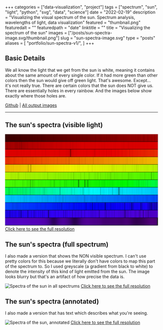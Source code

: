 +++
categories = ["data-visualization", "project"]
tags = ["spectrum", "sun", "light", "python", "svg", "data", "science"]
date = "2022-02-19"
description = "Visualizing the visual spectrum of the sun. Spectrum analysis, wavelengths of light, data visualization"
featured = "thumbnail.png"
featuredalt = ""
featuredpath = "date"
linktitle = ""
title = "Visualizing the spectrum of the sun"
images = ["/posts/sun-spectra-image.svg/thumbnail.png"]
slug = "sun-spectra-image.svg"
type = "posts"
aliases = [
    "portfolio/sun-spectra-v1/",
]
+++

## Basic Details

We all know the light that we get from the sun is white, meaning it contains about the same amount of every single color. If it had more green than other colors then the sun would give off green light. That's awesome. Except... it's not really true. There are certain colors that the sun does NOT give us. There are essentially holes in every rainbow. And the images below show exactly where those holes are.

[Github](https://github.com/sudorandom/sun-fingerprint) | [All output images](https://github.com/sudorandom/sun-fingerprint/tree/main/output)

-------
## The sun's spectra (visible light)
![Spectra of the sun in visible spectrum](visible.svg "The Sun")
[Click here to see the full resolution](visible.svg)

## The sun's spectra (full spectrum)
I also made a version that shows the NON visible spectrum. I can't use pretty colors for this because we literally don't have colors to map this part of the spectrum to. So I used greyscale (a gradient from black to white) to denote the intensity of this kind of light emitted from the sun. The image looks blurry but that's an artifact of how precise the data is.

![Spectra of the sun in all spectrums](non-visible.svg "The Sun")
[Click here to see the full resolution](non-visible.svg)


## The sun's spectra (annotated)

I also made a version that has text which describes what you're seeing.

![Spectra of the sun, annotated](annotated.svg "The Sun")
[Click here to see the full resolution](annotated.svg)

